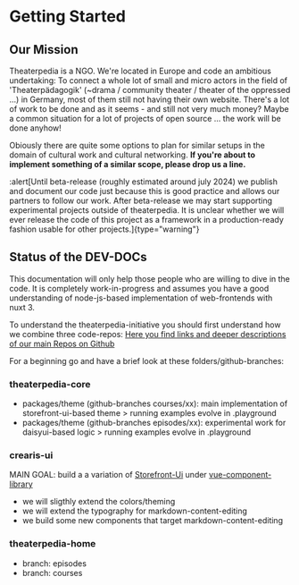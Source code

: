 # Getting Started
## Our Mission
Theaterpedia is a NGO. We're located in Europe and code an ambitious undertaking: To connect a whole lot of small and micro actors in the field of 'Theaterpädagogik' (~drama / community theater / theater of the oppressed ...)  in Germany, most of them still not having their own website. 
There's a lot of work to be done and as it seems - and still not very much money? Maybe a common situation for a lot of projects of open source ... the work will be done anyhow! 

Obiously there are quite some options to plan for similar setups in the domain of cultural work and cultural networking. 
**If you're about to implement something of a similar scope, please drop us a line.**

:alert[Until beta-release (roughly estimated around july 2024) we publish and document our code just because this is good practice and allows our partners to follow our work. After beta-release we may start supporting experimental projects outside of theaterpedia. It is unclear whether we will ever release the code of this project as a framework in a production-ready fashion usable for other projects.]{type="warning"}

## Status of the DEV-DOCs
This documentation will only help those people who are willing to dive in the code. It is completely work-in-progress and assumes you have a good understanding of node-js-based implementation of web-frontends with nuxt 3.

To understand the theaterpedia-initiative you should first understand how we combine three code-repos:
[Here you find links and deeper descriptions of our main Repos on Github](/introduction/repos)

For a beginning go and have a brief look at these folders/github-branches:
### theaterpedia-core
- packages/theme (github-branches courses/xx): main implementation of storefront-ui-based theme > running examples evolve in .playground
- packages/theme (github-branches episodes/xx): experimental work for daisyui-based logic > running examples evolve in .playground


### crearis-ui
MAIN GOAL: build a a variation of [Storefront-Ui](https://storefrontui.io) under [vue-component-library](https://github.com/theaterpedia/crearis-ui/tree/main/packages/sfui/frameworks/vue) 
- we will sligthly extend the colors/theming
- we will extend the typography for markdown-content-editing
- we build some new components that target markdown-content-editing


### theaterpedia-home
- branch: episodes
- branch: courses

